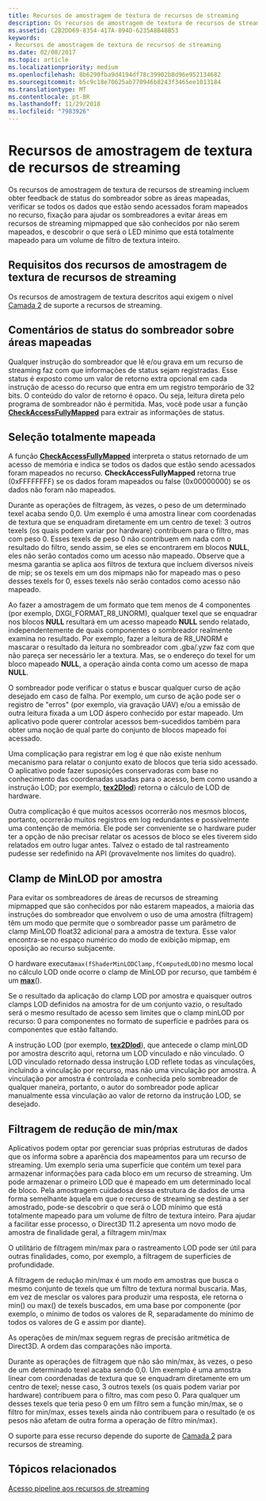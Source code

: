 ```yaml
---
title: Recursos de amostragem de textura de recursos de streaming
description: Os recursos de amostragem de textura de recursos de streaming incluem obter feedback de status do sombreador sobre as áreas mapeadas, verificar se todos os dados que estão sendo acessados foram mapeados no recurso, fixação para ajudar os sombreadores a evitar áreas em recursos de streaming mipmapped que são conhecidos por não serem mapeados, e descobrir o que será o LED mínimo que está totalmente mapeado para um volume de filtro de textura inteiro.
ms.assetid: C2B2DD69-8354-417A-894D-6235A8B48B53
keywords:
- Recursos de amostragem de textura de recursos de streaming
ms.date: 02/08/2017
ms.topic: article
ms.localizationpriority: medium
ms.openlocfilehash: 8b6290fba9d4194df78c39902b8d96e952134682
ms.sourcegitcommit: b5c9c18e70625ab770946b8243f3465ee1013184
ms.translationtype: MT
ms.contentlocale: pt-BR
ms.lasthandoff: 11/29/2018
ms.locfileid: "7983926"
---
```

# <a name="streaming-resources-texture-sampling-features"></a>Recursos de amostragem de textura de recursos de streaming


Os recursos de amostragem de textura de recursos de streaming incluem obter feedback de status do sombreador sobre as áreas mapeadas, verificar se todos os dados que estão sendo acessados foram mapeados no recurso, fixação para ajudar os sombreadores a evitar áreas em recursos de streaming mipmapped que são conhecidos por não serem mapeados, e descobrir o que será o LED mínimo que está totalmente mapeado para um volume de filtro de textura inteiro.

## <a name="span-idrequirementsofstreamingresourcestexturesamplingfeaturesspanspan-idrequirementsofstreamingresourcestexturesamplingfeaturesspanspan-idrequirementsofstreamingresourcestexturesamplingfeaturesspanrequirements-of-streaming-resources-texture-sampling-features"></a><span id="Requirements_of_streaming_resources_texture_sampling_features"></span><span id="requirements_of_streaming_resources_texture_sampling_features"></span><span id="REQUIREMENTS_OF_STREAMING_RESOURCES_TEXTURE_SAMPLING_FEATURES"></span>Requisitos dos recursos de amostragem de textura de recursos de streaming


Os recursos de amostragem de textura descritos aqui exigem o nível [Camada 2](tier-2.md) de suporte a recursos de streaming.

## <a name="span-idshaderstatusfeedbackaboutmappedareasspanspan-idshaderstatusfeedbackaboutmappedareasspanspan-idshaderstatusfeedbackaboutmappedareasspanshader-status-feedback-about-mapped-areas"></a><span id="Shader_status_feedback_about_mapped_areas"></span><span id="shader_status_feedback_about_mapped_areas"></span><span id="SHADER_STATUS_FEEDBACK_ABOUT_MAPPED_AREAS"></span>Comentários de status do sombreador sobre áreas mapeadas


Qualquer instrução do sombreador que lê e/ou grava em um recurso de streaming faz com que informações de status sejam registradas. Esse status é exposto como um valor de retorno extra opcional em cada instrução de acesso do recurso que entra em um registro temporário de 32 bits. O conteúdo do valor de retorno é opaco. Ou seja, leitura direta pelo programa de sombreador não é permitida. Mas, você pode usar a função [**CheckAccessFullyMapped**](https://msdn.microsoft.com/library/windows/desktop/dn292083) para extrair as informações de status.

## <a name="span-idfullymappedcheckspanspan-idfullymappedcheckspanspan-idfullymappedcheckspanfully-mapped-check"></a><span id="Fully_mapped_check"></span><span id="fully_mapped_check"></span><span id="FULLY_MAPPED_CHECK"></span>Seleção totalmente mapeada


A função [**CheckAccessFullyMapped**](https://msdn.microsoft.com/library/windows/desktop/dn292083) interpreta o status retornado de um acesso de memória e indica se todos os dados que estão sendo acessados foram mapeados no recurso. **CheckAccessFullyMapped** retorna true (0xFFFFFFFF) se os dados foram mapeados ou false (0x00000000) se os dados não foram não mapeados.

Durante as operações de filtragem, às vezes, o peso de um determinado texel acaba sendo 0,0. Um exemplo é uma amostra linear com coordenadas de textura que se enquadram diretamente em um centro de texel: 3 outros texels (os quais podem variar por hardware) contribuem para o filtro, mas com peso 0. Esses texels de peso 0 não contribuem em nada com o resultado do filtro, sendo assim, se eles se encontrarem em blocos **NULL**, eles não serão contados como um acesso não mapeado. Observe que a mesma garantia se aplica aos filtros de textura que incluem diversos níveis de mip; se os texels em um dos mipmaps não for mapeado mas o peso desses texels for 0, esses texels não serão contados como acesso não mapeado.

Ao fazer a amostragem de um formato que tem menos de 4 componentes (por exemplo, DXGI\_FORMAT\_R8\_UNORM), qualquer texel que se enquadrar nos blocos **NULL** resultará em um acesso mapeado **NULL** sendo relatado, independentemente de quais componentes o sombreador realmente examina no resultado. Por exemplo, fazer a leitura de R8\_UNORM e mascarar o resultado da leitura no sombreador com .gba/.yzw faz com que não pareça ser necessário ler a textura. Mas, se o endereço do texel for um bloco mapeado **NULL**, a operação ainda conta como um acesso de mapa **NULL**.

O sombreador pode verificar o status e buscar qualquer curso de ação desejado em caso de falha. Por exemplo, um curso de ação pode ser o registro de "erros" (por exemplo, via gravação UAV) e/ou a emissão de outra leitura fixada a um LOD áspero conhecido por estar mapeado. Um aplicativo pode querer controlar acessos bem-sucedidos também para obter uma noção de qual parte do conjunto de blocos mapeado foi acessado.

Uma complicação para registrar em log é que não existe nenhum mecanismo para relatar o conjunto exato de blocos que teria sido acessado. O aplicativo pode fazer suposições conservadoras com base no conhecimento das coordenadas usadas para o acesso, bem como usando a instrução LOD; por exemplo, [**tex2Dlod**](https://msdn.microsoft.com/library/windows/desktop/bb509680)) retorna o cálculo de LOD de hardware.

Outra complicação é que muitos acessos ocorrerão nos mesmos blocos, portanto, ocorrerão muitos registros em log redundantes e possivelmente uma contenção de memória. Ele pode ser conveniente se o hardware puder ter a opção de não precisar relatar os acessos de bloco se eles tiverem sido relatados em outro lugar antes. Talvez o estado de tal rastreamento pudesse ser redefinido na API (provavelmente nos limites do quadro).

## <a name="span-idper-sampleminlodclampspanspan-idper-sampleminlodclampspanspan-idper-sampleminlodclampspanper-sample-minlod-clamp"></a><span id="Per-sample_MinLOD_clamp"></span><span id="per-sample_minlod_clamp"></span><span id="PER-SAMPLE_MINLOD_CLAMP"></span>Clamp de MinLOD por amostra


Para evitar os sombreadores de áreas de recursos de streaming mipmapped que são conhecidos por não estarem mapeados, a maioria das instruções do sombreador que envolvem o uso de uma amostra (filtragem) têm um modo que permite que o sombreador passe um parâmetro de clamp MinLOD float32 adicional para a amostra de textura. Esse valor encontra-se no espaço numérico do modo de exibição mipmap, em oposição ao recurso subjacente.

O hardware executa` max(fShaderMinLODClamp,fComputedLOD) `no mesmo local no cálculo LOD onde ocorre o clamp de MinLOD por recurso, que também é um [**max**](https://msdn.microsoft.com/library/windows/desktop/bb509624)().

Se o resultado da aplicação do clamp LOD por amostra e quaisquer outros clamps LOD definidos na amostra for de um conjunto vazio, o resultado será o mesmo resultado de acesso sem limites que o clamp minLOD por recurso: 0 para componentes no formato de superfície e padrões para os componentes que estão faltando.

A instrução LOD (por exemplo, [**tex2Dlod**](https://msdn.microsoft.com/library/windows/desktop/bb509680)), que antecede o clamp minLOD por amostra descrito aqui, retorna um LOD vinculado e não vinculado. O LOD vinculado retornado dessa instrução LOD reflete todas as vinculações, incluindo a vinculação por recurso, mas não uma vinculação por amostra. A vinculação por amostra é controlada e conhecida pelo sombreador de qualquer maneira, portanto, o autor do sombreador pode aplicar manualmente essa vinculação ao valor de retorno da instrução LOD, se desejado.

## <a name="span-idminmaxreductionfilteringspanspan-idminmaxreductionfilteringspanspan-idminmaxreductionfilteringspanminmax-reduction-filtering"></a><span id="Min_Max_reduction_filtering"></span><span id="min_max_reduction_filtering"></span><span id="MIN_MAX_REDUCTION_FILTERING"></span>Filtragem de redução de min/max


Aplicativos podem optar por gerenciar suas próprias estruturas de dados que os informa sobre a aparência dos mapeamentos para um recurso de streaming. Um exemplo seria uma superfície que contém um texel para armazenar informações para cada bloco em um recurso de streaming. Um pode armazenar o primeiro LOD que é mapeado em um determinado local de bloco. Pela amostragem cuidadosa dessa estrutura de dados de uma forma semelhante àquela em que o recurso de streaming se destina a ser amostrado, pode-se descobrir o que será o LOD mínimo que está totalmente mapeado para um volume de filtro de textura inteiro. Para ajudar a facilitar esse processo, o Direct3D 11.2 apresenta um novo modo de amostra de finalidade geral, a filtragem min/max

O utilitário de filtragem min/max para o rastreamento LOD pode ser útil para outras finalidades, como, por exemplo, a filtragem de superfícies de profundidade.

A filtragem de redução min/max é um modo em amostras que busca o mesmo conjunto de texels que um filtro de textura normal buscaria. Mas, em vez de mesclar os valores para produzir uma resposta, ele retorna o min() ou max() de texels buscados, em uma base por componente (por exemplo, o mínimo de todos os valores de R, separadamente do mínimo de todos os valores de G e assim por diante).

As operações de min/max seguem regras de precisão aritmética de Direct3D. A ordem das comparações não importa.

Durante as operações de filtragem que não são min/max, às vezes, o peso de um determinado texel acaba sendo 0,0. Um exemplo é uma amostra linear com coordenadas de textura que se enquadram diretamente em um centro de texel; nesse caso, 3 outros texels (os quais podem variar por hardware) contribuem para o filtro, mas com peso 0. Para qualquer um desses texels que teria peso 0 em um filtro sem a função min/max, se o filtro for min/max, esses texels ainda não contribuem para o resultado (e os pesos não afetam de outra forma a operação de filtro min/max).

O suporte para esse recurso depende do suporte de [Camada 2](tier-2.md) para recursos de streaming.

## <a name="span-idrelated-topicsspanrelated-topics"></a><span id="related-topics"></span>Tópicos relacionados


[Acesso pipeline aos recursos de streaming](pipeline-access-to-streaming-resources.md)

 

 




